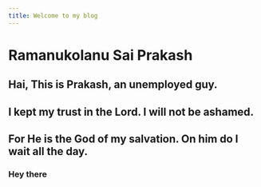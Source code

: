 ```yaml
---
title: Welcome to my blog
---
```


# Ramanukolanu Sai Prakash
## Hai, This is Prakash, an unemployed guy.
## I kept my trust in the Lord. I will not be ashamed.
## For He is the God of my salvation. On him do I wait all the day.

### Hey there

